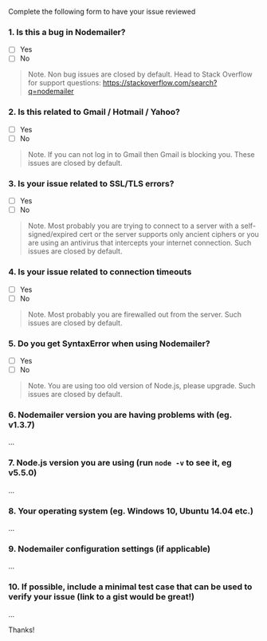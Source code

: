 Complete the following form to have your issue reviewed

### 1. Is this a bug in Nodemailer?
 
 - [ ] Yes
 - [ ] No
 
> Note. Non bug issues are closed by default. Head to Stack Overflow for support questions: https://stackoverflow.com/search?q=nodemailer

### 2. Is this related to Gmail / Hotmail / Yahoo?

 - [ ] Yes
 - [ ] No
 
 > Note. If you can not log in to Gmail then Gmail is blocking you. These issues are closed by default.

### 3. Is your issue related to SSL/TLS errors?

 - [ ] Yes
 - [ ] No
 
 > Note. Most probably you are trying to connect to a server with a self-signed/expired cert or the server supports only ancient ciphers or you are using an antivirus that intercepts your internet connection. Such issues are closed by default.

### 4. Is your issue related to connection timeouts

 - [ ] Yes
 - [ ] No

> Note. Most probably you are firewalled out from the server. Such issues are closed by default.

### 5. Do you get SyntaxError when using Nodemailer?

 - [ ] Yes
 - [ ] No

> Note. You are using too old version of Node.js, please upgrade. Such issues are closed by default.


### 6. Nodemailer version you are having problems with (eg. v1.3.7)

...

### 7. Node.js version you are using (run `node -v` to see it, eg v5.5.0)

...

### 8. Your operating system (eg. Windows 10, Ubuntu 14.04 etc.)

...

### 9. Nodemailer configuration settings (if applicable)

...

### 10. If possible, include a minimal test case that can be used to verify your issue (link to a gist would be great!)

...

Thanks!
